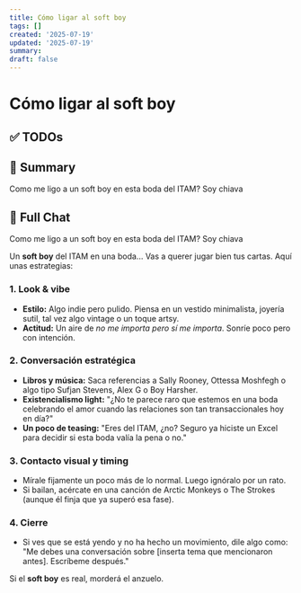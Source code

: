 ```yaml
---
title: Cómo ligar al soft boy
tags: []
created: '2025-07-19'
updated: '2025-07-19'
summary:
draft: false
---
```


# Cómo ligar al soft boy

## ✅ TODOs


## 📌 Summary
Como me ligo a un soft boy en esta boda del ITAM? Soy chiava

## 🧠 Full Chat


Como me ligo a un soft boy en esta boda del ITAM? Soy chiava 



Un **soft boy** del ITAM en una boda... Vas a querer jugar bien tus cartas. Aquí unas estrategias:  

### 1. **Look & vibe**  
- **Estilo:** Algo indie pero pulido. Piensa en un vestido minimalista, joyería sutil, tal vez algo vintage o un toque artsy.  
- **Actitud:** Un aire de *no me importa pero sí me importa*. Sonríe poco pero con intención.  

### 2. **Conversación estratégica**  
- **Libros y música:** Saca referencias a Sally Rooney, Ottessa Moshfegh o algo tipo Sufjan Stevens, Alex G o Boy Harsher.  
- **Existencialismo light:** "¿No te parece raro que estemos en una boda celebrando el amor cuando las relaciones son tan transaccionales hoy en día?"  
- **Un poco de teasing:** "Eres del ITAM, ¿no? Seguro ya hiciste un Excel para decidir si esta boda valía la pena o no."  

### 3. **Contacto visual y timing**  
- Mírale fijamente un poco más de lo normal. Luego ignóralo por un rato.  
- Si bailan, acércate en una canción de Arctic Monkeys o The Strokes (aunque él finja que ya superó esa fase).  

### 4. **Cierre**  
- Si ves que se está yendo y no ha hecho un movimiento, dile algo como: "Me debes una conversación sobre [inserta tema que mencionaron antes]. Escríbeme después."  

Si el **soft boy** es real, morderá el anzuelo.